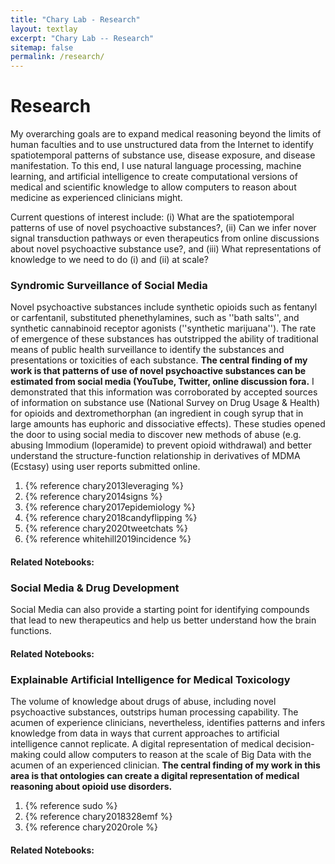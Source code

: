 ```yaml
---
title: "Chary Lab - Research"
layout: textlay
excerpt: "Chary Lab -- Research"
sitemap: false
permalink: /research/
---
```


# Research

My overarching goals are to expand medical reasoning beyond the limits of human faculties and to use unstructured data from the Internet to identify spatiotemporal patterns of substance use, disease exposure, and disease manifestation.  To this end, I use natural language processing, machine learning, and artificial intelligence to create computational versions of medical and scientific knowledge to allow computers to reason about medicine as experienced clinicians might.

Current questions of interest include: (i) What are the spatiotemporal patterns of use of novel psychoactive substances?, (ii) Can we infer nover signal transduction pathways or even therapeutics from online discussions about novel psychoactive substance use?, and (iii) What representations of knowledge to we need to do (i) and (ii) at scale? 

<!-- nice place for a pic ![]({{ site.url }}{{ site.baseurl }}/images/respic/layers_real.jpg){: style="width: 300px; float: right; border: 10px"}  -->

### Syndromic Surveillance of Social Media  
Novel psychoactive substances include synthetic opioids such as fentanyl or carfentanil, substituted phenethylamines, such as ''bath salts'', and synthetic cannabinoid receptor agonists (''synthetic marijuana''). The rate of emergence of these substances has outstripped the ability of traditional means of public health surveillance to identify the substances and presentations or toxicities of each substance. **The central finding of my work is that patterns of use of novel psychoactive substances can be estimated from social media (YouTube, Twitter, online discussion fora.** I demonstrated that this information was corroborated by accepted sources of information on substance use (National Survey on Drug Usage & Health) for opioids and dextromethorphan (an ingredient in cough syrup that in large amounts has euphoric and dissociative effects). These studies opened the door to using social media to discover new methods of abuse (e.g. abusing Immodium (loperamide) to prevent opioid withdrawal) and better understand the structure-function relationship in derivatives of MDMA (Ecstasy) using user reports submitted online. 

1. {% reference chary2013leveraging %}
1. {% reference chary2014signs %}
1. {% reference chary2017epidemiology %}
1. {% reference chary2018candyflipping %}
1. {% reference chary2020tweetchats %}
1. {% reference whitehill2019incidence %}

#### Related Notebooks: 

<!-- nice way to put in a picture ![]({{ site.url }}{{ site.baseurl }}/images/respic/layers_fft.jpg){: style="width: 300px; float: left; border: 10px"} -->

### Social Media & Drug Development 
Social Media can also provide a starting point for identifying compounds that lead to new therapeutics and help us better understand how the brain functions. 

#### Related Notebooks:


### Explainable Artificial Intelligence for Medical Toxicology
The volume of knowledge about drugs of abuse, including novel psychoactive substances, outstrips human processing capability. The acumen of experience clinicians, nevertheless, identifies patterns and infers knowledge from data in ways that current approaches to artificial intelligence cannot replicate. A digital representation of medical decision-making could allow computers to reason at the scale of Big Data with the acumen of an experienced clinician. **The central finding of my work in this area is that ontologies can create a digital representation of medical reasoning about opioid use disorders.** 

1. {% reference sudo %}
1. {% reference chary2018328emf %}
1. {% reference chary2020role %}


#### Related Notebooks:


